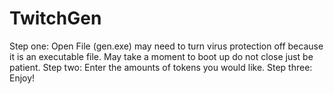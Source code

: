 # TwitchGen

Step one: Open File (gen.exe) may need to turn virus protection off because it is an executable file. May take a moment to boot up do not close just be patient.
Step two: Enter the amounts of tokens you would like.
Step three: Enjoy!
